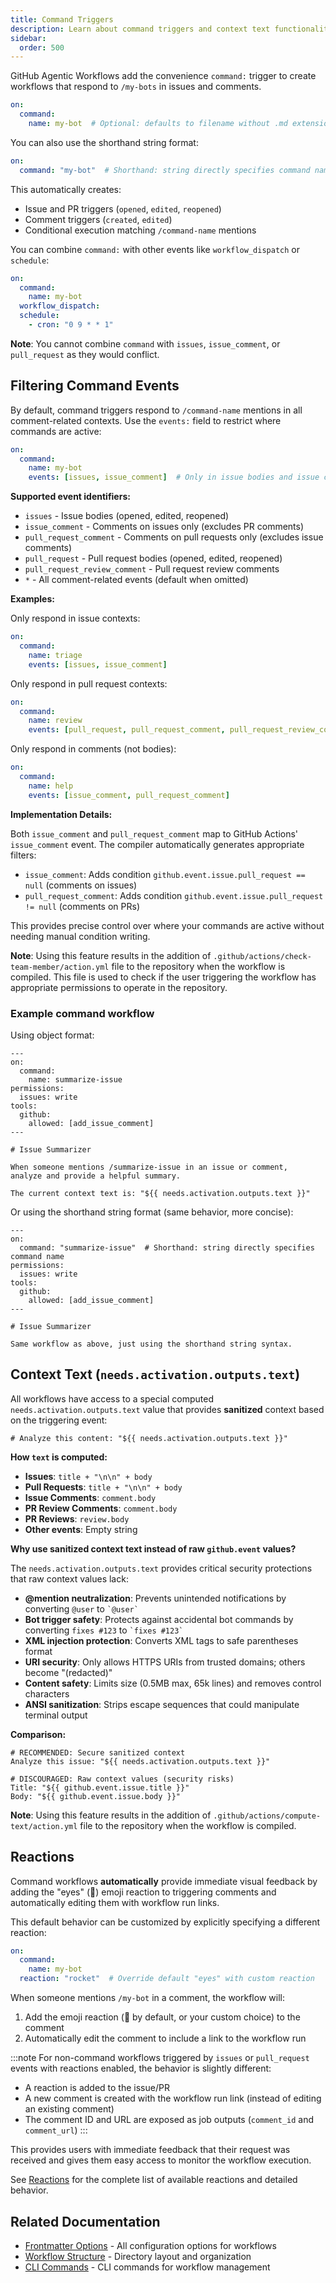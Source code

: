 ```yaml
---
title: Command Triggers
description: Learn about command triggers and context text functionality for agentic workflows, including special @mention triggers for interactive automation.
sidebar:
  order: 500
---
```


GitHub Agentic Workflows add the convenience `command:` trigger to create workflows that respond to `/my-bots` in issues and comments.

```yaml wrap
on:
  command:
    name: my-bot  # Optional: defaults to filename without .md extension
```

You can also use the shorthand string format:

```yaml wrap
on:
  command: "my-bot"  # Shorthand: string directly specifies command name
```

This automatically creates:
- Issue and PR triggers (`opened`, `edited`, `reopened`)
- Comment triggers (`created`, `edited`)
- Conditional execution matching `/command-name` mentions

You can combine `command:` with other events like `workflow_dispatch` or `schedule`:

```yaml wrap
on:
  command:
    name: my-bot
  workflow_dispatch:
  schedule:
    - cron: "0 9 * * 1"
```

**Note**: You cannot combine `command` with `issues`, `issue_comment`, or `pull_request` as they would conflict.

## Filtering Command Events

By default, command triggers respond to `/command-name` mentions in all comment-related contexts. Use the `events:` field to restrict where commands are active:

```yaml wrap
on:
  command:
    name: my-bot
    events: [issues, issue_comment]  # Only in issue bodies and issue comments
```

**Supported event identifiers:**
- `issues` - Issue bodies (opened, edited, reopened)
- `issue_comment` - Comments on issues only (excludes PR comments)
- `pull_request_comment` - Comments on pull requests only (excludes issue comments)
- `pull_request` - Pull request bodies (opened, edited, reopened)
- `pull_request_review_comment` - Pull request review comments
- `*` - All comment-related events (default when omitted)

**Examples:**

Only respond in issue contexts:
```yaml wrap
on:
  command:
    name: triage
    events: [issues, issue_comment]
```

Only respond in pull request contexts:
```yaml wrap
on:
  command:
    name: review
    events: [pull_request, pull_request_comment, pull_request_review_comment]
```

Only respond in comments (not bodies):
```yaml wrap
on:
  command:
    name: help
    events: [issue_comment, pull_request_comment]
```

**Implementation Details:**

Both `issue_comment` and `pull_request_comment` map to GitHub Actions' `issue_comment` event. The compiler automatically generates appropriate filters:
- `issue_comment`: Adds condition `github.event.issue.pull_request == null` (comments on issues)
- `pull_request_comment`: Adds condition `github.event.issue.pull_request != null` (comments on PRs)

This provides precise control over where your commands are active without needing manual condition writing.

**Note**: Using this feature results in the addition of `.github/actions/check-team-member/action.yml` file to the repository when the workflow is compiled. This file is used to check if the user triggering the workflow has appropriate permissions to operate in the repository.

### Example command workflow

Using object format:

```aw wrap
---
on:
  command:
    name: summarize-issue
permissions:
  issues: write
tools:
  github:
    allowed: [add_issue_comment]
---

# Issue Summarizer

When someone mentions /summarize-issue in an issue or comment, 
analyze and provide a helpful summary.

The current context text is: "${{ needs.activation.outputs.text }}"
```

Or using the shorthand string format (same behavior, more concise):

```aw wrap
---
on:
  command: "summarize-issue"  # Shorthand: string directly specifies command name
permissions:
  issues: write
tools:
  github:
    allowed: [add_issue_comment]
---

# Issue Summarizer

Same workflow as above, just using the shorthand string syntax.
```

## Context Text (`needs.activation.outputs.text`)

All workflows have access to a special computed `needs.activation.outputs.text` value that provides **sanitized** context based on the triggering event:

```aw wrap
# Analyze this content: "${{ needs.activation.outputs.text }}"
```

**How `text` is computed:**
- **Issues**: `title + "\n\n" + body`
- **Pull Requests**: `title + "\n\n" + body`  
- **Issue Comments**: `comment.body`
- **PR Review Comments**: `comment.body`
- **PR Reviews**: `review.body`
- **Other events**: Empty string

**Why use sanitized context text instead of raw `github.event` values?**

The `needs.activation.outputs.text` provides critical security protections that raw context values lack:

- **@mention neutralization**: Prevents unintended notifications by converting `@user` to `` `@user` ``
- **Bot trigger safety**: Protects against accidental bot commands by converting `fixes #123` to `` `fixes #123` ``
- **XML injection protection**: Converts XML tags to safe parentheses format
- **URI security**: Only allows HTTPS URIs from trusted domains; others become "(redacted)"
- **Content safety**: Limits size (0.5MB max, 65k lines) and removes control characters
- **ANSI sanitization**: Strips escape sequences that could manipulate terminal output

**Comparison:**
```aw wrap
# RECOMMENDED: Secure sanitized context
Analyze this issue: "${{ needs.activation.outputs.text }}"

# DISCOURAGED: Raw context values (security risks)
Title: "${{ github.event.issue.title }}"
Body: "${{ github.event.issue.body }}"
```

**Note**: Using this feature results in the addition of `.github/actions/compute-text/action.yml` file to the repository when the workflow is compiled.

## Reactions

Command workflows **automatically** provide immediate visual feedback by adding the "eyes" (👀) emoji reaction to triggering comments and automatically editing them with workflow run links.

This default behavior can be customized by explicitly specifying a different reaction:

```yaml
on:
  command:
    name: my-bot
  reaction: "rocket"  # Override default "eyes" with custom reaction
```

When someone mentions `/my-bot` in a comment, the workflow will:
1. Add the emoji reaction (👀 by default, or your custom choice) to the comment
2. Automatically edit the comment to include a link to the workflow run

:::note
For non-command workflows triggered by `issues` or `pull_request` events with reactions enabled, the behavior is slightly different:
- A reaction is added to the issue/PR
- A new comment is created with the workflow run link (instead of editing an existing comment)
- The comment ID and URL are exposed as job outputs (`comment_id` and `comment_url`)
:::

This provides users with immediate feedback that their request was received and gives them easy access to monitor the workflow execution.

See [Reactions](/gh-aw/reference/frontmatter/) for the complete list of available reactions and detailed behavior.

## Related Documentation

- [Frontmatter Options](/gh-aw/reference/frontmatter/) - All configuration options for workflows
- [Workflow Structure](/gh-aw/reference/workflow-structure/) - Directory layout and organization
- [CLI Commands](/gh-aw/tools/cli/) - CLI commands for workflow management
